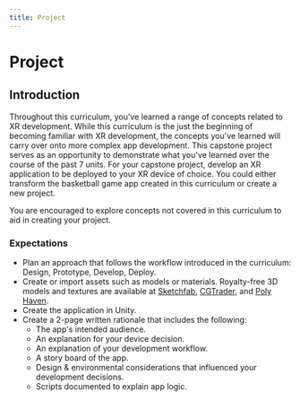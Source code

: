 ```yaml
---
title: Project
---
```


# Project

## Introduction

Throughout this curriculum, you've learned a range of concepts related to XR development. While this curriculum is the just the beginning of becoming familiar with XR development, the concepts you've learned will carry over onto more complex app development. This capstone project serves as an opportunity to demonstrate what you've learned over the course of the past 7 units. For your capstone project, develop an XR application to be deployed to your XR device of choice. You could either transform the basketball game app created in this curriculum or create a new project.

You are encouraged to explore concepts not covered in this curriculum to aid in creating your project.

### Expectations

- Plan an approach that follows the workflow introduced in the curriculum: Design, Prototype, Develop, Deploy.
- Create or import assets such as models or materials. Royalty-free 3D models and textures are available at [Sketchfab](https://sketchfab.com/), [CGTrader](https://www.cgtrader.com/), and [Poly Haven](https://polyhaven.com/).
- Create the application in Unity.
- Create a 2-page written rationale that includes the following:
  - The app's intended audience.
  - An explanation for your device decision.
  - An explanation of your development workflow.
  - A story board of the app.
  - Design & environmental considerations that influenced your development decisions.
  - Scripts documented to explain app logic.